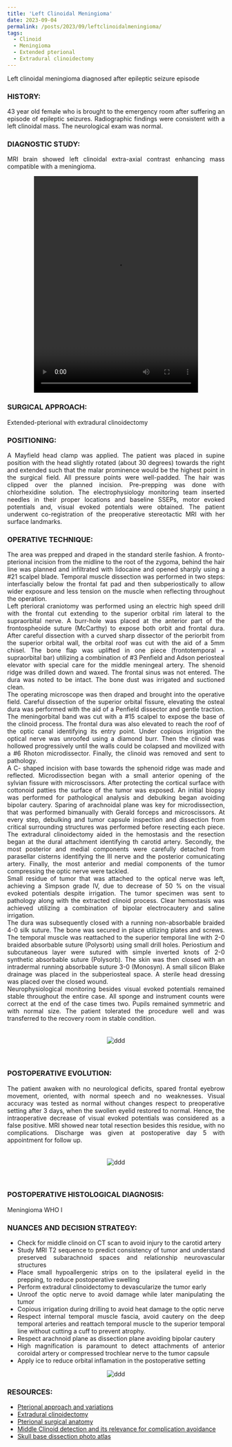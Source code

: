 ```yaml
---
title: 'Left Clinoidal Meningioma'
date: 2023-09-04
permalink: /posts/2023/09/leftclinoidalmeningioma/
tags:
  - Clinoid
  - Meningioma
  - Extended pterional
  - Extradural clinoidectomy
---
```

Left clinoidal meningioma diagnosed after epileptic seizure episode

### HISTORY: 
<div style="text-align: justify"> 43 year old female who is brought to the emergency room after suffering an episode of epileptic seizures. Radiographic findings were consistent with a left clinoidal mass. The neurological exam was normal. </div> 

### DIAGNOSTIC STUDY: 
<div style="text-align: justify"> MRI brain showed left clinoidal extra-axial contrast enhancing mass compatible with 
  a meningioma. </div> 

<style>
  video {
    display: block;
    margin: 0 auto;
  }
</style>
<video src="https://lsainzvillalba.github.io/images/leftclinoidalmeningioma2.mov" width="380" height="500" controls autoplay></video>

### SURGICAL APPROACH:
Extended-pterional with extradural clinoidectomy

### POSITIONING: 
<div style="text-align: justify"> A Mayfield head clamp was applied. The patient was placed in supine position 
  with the head slightly rotated (about 30 degrees) towards the right and extended such that the malar prominence would be the highest point
  in the surgical field. All pressure points were well-padded. The hair was clipped over the planned incision. 
  Pre-prepping was done with chlorhexidine solution. The electrophysiology monitoring team inserted needles in their proper locations and 
  baseline SSEPs, motor evoked potentials and, visual evoked potentials were obtained. The patient underwent co-registration of the 
  preoperative stereotactic MRI with her surface landmarks. </div> 

### OPERATIVE TECHNIQUE:
<div style="text-align: justify"> The area was prepped and draped in the standard sterile fashion. A fronto-pterional incision from the midline to the root of the zygoma, behind the hair line was planned and infiltrated with lidocaine and opened sharply using a #21 scalpel blade. Temporal muscle dissection was performed in two steps: interfascially below the frontal fat pad and then subperiostically to allow wider exposure and less tension on the muscle when reflecting throughout the operation.</div> 

<div style="text-align: justify"> Left pterioral craniotomy was performed using an electric high speed drill with the frontal cut extending to the superior orbital rim lateral to the supraorbital nerve. A burr-hole was placed at the anterior part of the frontospheoide suture (McCarthy) to expose both orbit and frontal dura. After careful dissection with a curved sharp dissector of the periorbit from the superior orbital wall, the orbital roof was cut with the aid of a 5mm chisel. The bone flap was uplifted in one piece (frontotemporal + supraorbital bar) utilizing a combination of #3 Penfield and Adson periosteal elevator with special care for the middle meningeal artery. The shenoid ridge was drilled down and waxed. The frontal sinus was not entered. The dura was noted to be intact. The bone dust was irrigated and suctioned clean.

<div style="text-align: justify"> The operating microscope was then draped and brought into the operative field. Careful dissection of the superior orbital fissure, elevating the osteal dura was performed with the aid of a Penfield dissector and gentle traction. The meningorbital band was cut with a #15 scalpel to expose the base of the clinoid process. The frontal dura was also elevated to reach the roof of the optic canal identifying its entry point. Under copious irrigation the optical nerve was unroofed using a diamond burr. Then the clinoid was hollowed progressively until the walls could be colapsed and movilized with a #6 Rhoton microdissector. Finally, the clinoid was removed and sent to pathology. </div> 

<div style="text-align: justify"> A C- shaped incision with base towards the sphenoid ridge was made and reflected. Microdissection began with a small anterior opening of the sylvian fissure with microscissors. After protecting the cortical surface with cottonoid patties the surface of the tumor was exposed. An initial biopsy was performed for pathological analysis and debulking began avoiding bipolar cautery. Sparing of arachnoidal plane was key for microdissection, that was performed bimanually with Gerald forceps and microscissors. At every step, debulking and tumor capsule inspection and dissection from critical surrounding structures was performed before resecting each piece. The extradural clinoidectomy aided in the hemostasis and the resection began at the dural attachment identifying th carotid artery. Secondly, the most posterior and medial components were carefully detached from parasellar cisterns identifying the III nerve and the posterior comunicating artery. Finally, the most anterior and medial components of the tumor compressing the optic nerve were tackled. </div> 

<div style="text-align: justify"> Small residue of tumor that was attached to the optical nerve was left, achieving a Simpson grade IV, due to decrease of 50 % on the visual evoked potentials despite irrigation. The tumor specimen was sent to pathology along with the extracted clinoid process. Clear hemostasis was achieved utilizing a combination of bipolar electrocautery and saline irrigation. </div> 

<div style="text-align: justify"> The dura was subsequently closed with a running non-absorbable braided 4-0 silk suture. 
  The bone was secured in place utilizing plates and screws. The temporal muscle was reattached to the superior temporal line with 2-0 braided absorbable suture (Polysorb) using small drill holes. Periostium and subcutaneous layer were sutured with simple inverted 
  knots of 2-0 synthetic absorbable suture (Polysorb). The skin was then closed with an intradermal running absorbable suture 3-0 
  (Monosyn). A small silicon Blake drainage was placed in the subperiosteal space. A sterile head dressing was placed over the closed wound.</div> 

<div style="text-align: justify"> Neurophysiological monitoring besides visual evoked potentials remained stable throughout the entire case. All sponge and instrument counts were correct at the end of the case times two. Pupils remained symmetric and with normal size. The patient tolerated the procedure well and was transferred 
  to the recovery room in stable condition.</div> 

<br>
<br>

<div align="center">
       <img src="https://lsainzvillalba.github.io/images/leftclinoidalmeningioma1.png" alt="ddd">
   </div>
<br>
<br>

### POSTOPERATIVE EVOLUTION: 
<div style="text-align: justify"> The patient awaken with no neurological deficits, spared frontal eyebrow movement, oriented, with normal speech and no weaknesses. Visual accuracy was tested as normal without changes respect to preoperative setting after 3 days, when the swollen eyelid restored to normal. Hence, the intraoperative decrease of visual evoked potentials was considered as a false positive.  MRI showed near total resection besides this residue, with no complications. Discharge was given at postoperative day 5 with appointment for follow up. </div> 
<br>
<br>

<div align="center">
       <img src="https://lsainzvillalba.github.io/images/leftclinoidalmeningioma2.png" alt="ddd">
   </div>

<br>
<br>

### POSTOPERATIVE HISTOLOGICAL DIAGNOSIS:
Meningioma WHO I

### NUANCES AND DECISION STRATEGY:
- Check for middle clinoid on CT scan to avoid injury to the carotid artery 
- Study MRI T2 sequence to predict consistency of tumor and understand preserved subarachnoid spaces and relationship neurovascular structures
- Place small hypoallergenic strips on to the ipsilateral eyelid in the prepping, to reduce postoperative swelling
- Perform extradural clinoidectomy to devascularize the tumor early
- Unroof the optic nerve to avoid damage while later manipulating the tumor
- Copious irrigation during drilling to avoid heat damage to the optic nerve
- Respect internal temporal muscle fascia, avoid cautery on the deep temporal arteries and reattach temporal muscle to the superior temporal line without cutting a cuff to prevent atrophy.
- Respect arachnoid plane as dissection plane avoiding bipolar cautery
- High magnification is paramount to detect attachments of anterior coroidal artery or compressed trochlear nerve to the tumor capsule
- Apply ice to reduce orbital inflamation in the postoperative setting

<div align="center">
       <img src="https://lsainzvillalba.github.io/images/leftclinoidalmeningioma3.png" alt="ddd">
   </div>
   
### RESOURCES:
- [Pterional approach and variations](https://www.neurosurgicalatlas.com/volumes/cranial-approaches/pterional-craniotomy)
- [Extradural clinoidectomy](https://www.neurosurgicalatlas.com/volumes/cranial-approaches/clinoidectomy/extradural-clinoidectomy)
- [Pterional surgical anatomy](https://www.cureus.com/articles/23943-immersive-surgical-anatomy-of-the-frontotemporal-orbitozygomatic-approach#!/)
- [Middle Clinoid detection and its relevance for complication avoidance](https://thejns.org/view/journals/j-neurosurg/129/1/article-p60.xml)
- [Skull base dissection photo atlas](https://www.ncbi.nlm.nih.gov/pmc/articles/PMC3229394/)

